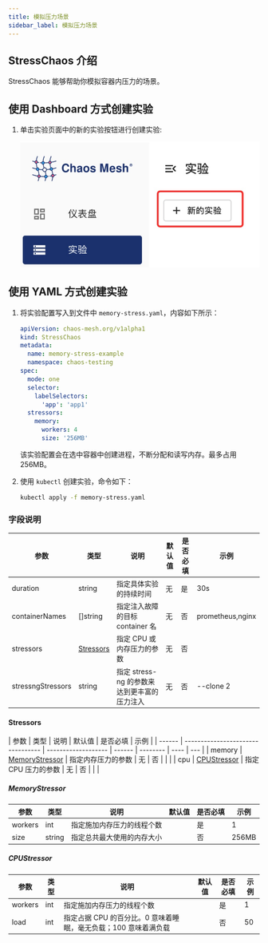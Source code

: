 ```yaml
---
title: 模拟压力场景
sidebar_label: 模拟压力场景
---
```


## StressChaos 介绍

StressChaos 能够帮助你模拟容器内压力的场景。

## 使用 Dashboard 方式创建实验

1. 单击实验页面中的新的实验按钮进行创建实验:

   ![创建实验](./img/create-new-exp.jpeg)

<!-- TODO -->

## 使用 YAML 方式创建实验

1. 将实验配置写入到文件中 `memory-stress.yaml`，内容如下所示：

   ```yaml
   apiVersion: chaos-mesh.org/v1alpha1
   kind: StressChaos
   metadata:
     name: memory-stress-example
     namespace: chaos-testing
   spec:
     mode: one
     selector:
       labelSelectors:
         'app': 'app1'
     stressors:
       memory:
         workers: 4
         size: '256MB'
   ```

   该实验配置会在选中容器中创建进程，不断分配和读写内存。最多占用 256MB。

1. 使用 `kubectl` 创建实验，命令如下：

   ```bash
   kubectl apply -f memory-stress.yaml
   ```

### 字段说明

| 参数              | 类型                    | 说明                                        | 默认值 | 是否必填 | 示例             |
| ----------------- | ----------------------- | ------------------------------------------- | ------ | -------- | ---------------- |
| duration          | string                  | 指定具体实验的持续时间                      | 无     | 是       | 30s              |
| containerNames    | []string                | 指定注入故障的目标 container 名             | 无     | 否       | prometheus,nginx |
| stressors         | [Stressors](#Stressors) | 指定 CPU 或 内存压力的参数                  | 无     | 否       |                  |
| stressngStressors | string                  | 指定 stress-ng 的参数来达到更丰富的压力注入 | 无     | 否       | --clone 2        |

#### Stressors

| 参数   | 类型                              | 说明                | 默认值 | 是否必填 | 示例 |
| ------ | --------------------------------- | ------------------- | ------ | -------- | ---- | --- |
| memory | [MemoryStressor](#MemoryStressor) | 指定内存压力的参数  | 无     | 否       |      |     |
| cpu    | [CPUStressor](#CPUStressor)       | 指定 CPU 压力的参数 | 无     | 否       |      |     |

##### MemoryStressor

| 参数    | 类型   | 说明                       | 默认值 | 是否必填 | 示例  |
| ------- | ------ | -------------------------- | ------ | -------- | ----- |
| workers | int    | 指定施加内存压力的线程个数 |        | 是       | 1     |
| size    | string | 指定总共最大使用的内存大小 |        | 否       | 256MB |

##### CPUStressor

| 参数    | 类型 | 说明                                                            | 默认值 | 是否必填 | 示例 |
| ------- | ---- | --------------------------------------------------------------- | ------ | -------- | ---- |
| workers | int  | 指定施加内存压力的线程个数                                      |        | 是       | 1    |
| load    | int  | 指定占据 CPU 的百分比。0 意味着睡眠，毫无负载；100 意味着满负载 |        | 否       | 50   |
